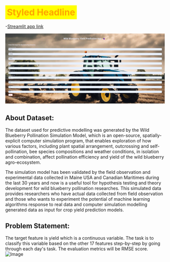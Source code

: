 # <span style="color: orange; font-size: 28px; background-color: yellow; padding: 5px;">Styled Headline</span>


-[Streamlit app link](https://wild-blueberry-yield-prediction-bmjmre38bgfuvhkkn8ccbs.streamlit.app/)

![Image](https://github.com/Saurabhgithub1006/Wild-Blueberry-Yield-Prediction/blob/main/Screenshot%20(302).png?raw=true.jpg)


## About Dataset:
The dataset used for predictive modelling was generated by the Wild Blueberry Pollination Simulation Model, which is an open-source, spatially-explicit computer simulation program, that enables exploration of how various factors, including plant spatial arrangement, outcrossing and self-pollination, bee species compositions and weather conditions, in isolation and combination, affect pollination efficiency and yield of the wild blueberry agro-ecosystem.

The simulation model has been validated by the field observation and experimental data collected in Maine USA and Canadian Maritimes during the last 30 years and now is a useful tool for hypothesis testing and theory development for wild blueberry pollination researches. This simulated data provides researchers who have actual data collected from field observation and those who wants to experiment the potential of machine learning algorithms response to real data and computer simulation modelling generated data as input for crop yield prediction models.

## Problem Statement:
The target feature is yield which is a continuous variable. The task is to classify this variable based on the other 17 features step-by-step by going through each day's task. The evaluation metrics will be RMSE score.
![Image]( https://img.freepik.com/free-vector/fresh-blueberries-with-water-drops-green-leaves-white-background-realistic-vector-illustration_1284-77363.jpg)




